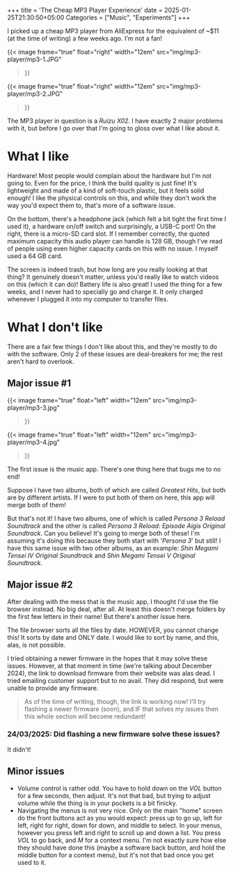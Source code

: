 +++
title = 'The Cheap MP3 Player Experience'
date = 2025-01-25T21:30:50+05:00
Categories = ["Music", "Experiments"]
+++

I picked up a cheap MP3 player from AliExpress for the equivalent of ~$11 (at the time of writing) a few weeks ago. I'm not a fan!

{{< image 
  frame="true"
  float="right"
  width="12em"
  src="img/mp3-player/mp3-1.JPG"
>}}

{{< image 
  frame="true"
  float="right"
  width="12em"
  src="img/mp3-player/mp3-2.JPG"
>}}

The MP3 player in question is a *Ruizu X02*. I have exactly 2 major problems with it, but before I go over that I'm going to gloss over what I like about it.

# What I like

Hardware! Most people would complain about the hardware but I'm not going to. Even for the price, I think the build quality is just fine! It's lightweight and made of a kind of soft-touch plastic, but it feels solid enough! I like the physical controls on this, and while they don't work the way you'd expect them to, that's more of a software issue.

On the bottom, there's a headphone jack (which felt a bit tight the first time I used it), a hardware on/off switch and surprisingly, a USB-C port! On the right, there is a micro-SD card slot. If I remember correctly, the quoted maximum capacity this audio player can handle is 128 GB, though I've read of people using even higher capacity cards on this with no issue. I myself used a 64 GB card.

The screen is indeed trash, but how long are you really looking at that thing? It genuinely doesn't matter, unless you'd really like to watch videos on this (which it can do)! Battery life is also great! I used the thing for a few weeks, and I never had to specially go and charge it. It only charged whenever I plugged it into my computer to transfer files.

# What I don't like

There are a fair few things I don't like about this, and they're mostly to do with the software. Only 2 of these issues are deal-breakers for me; the rest aren't hard to overlook.

## Major issue #1

{{< image 
  frame="true"
  float="left"
  width="12em"
  src="img/mp3-player/mp3-3.jpg"
>}}

{{< image 
  frame="true"
  float="left"
  width="12em"
  src="img/mp3-player/mp3-4.jpg"
>}}

The first issue is the music app. There's one thing here that bugs me to no end!

Suppose I have two albums, both of which are called *Greatest Hits*, but both are by different artists. If I were to put both of them on here, this app will merge both of them!

But that's not it! I have two albums, one of which is called *Persona 3 Reload Soundtrack* and the other is called *Persona 3 Reload: Episode Aigis Original Soundtrack*. Can you believe! It's going to merge both of these! I'm assuming it's doing this because they both start with '*Persona 3*' but still! I have this same issue with two other albums, as an example: *Shin Megami Tensei IV Original Soundtrack* and *Shin Megami Tensei V Original Soundtrack*.

## Major issue #2

After dealing with the mess that is the music app, I thought I'd use the file browser instead. No big deal, after all. At least this doesn't merge folders by the first few letters in their name! But there's another issue here.

The file browser sorts all the files by date. HOWEVER, you cannot change this! It sorts by date and ONLY date. I would like to sort by name, and this, alas, is not possible. 

I tried obtaining a newer firmware in the hopes that it may solve these issues. However, at that moment in time (we're talking about December 2024), the link to download firmware from their website was alas dead. I tried emailing customer support but to no avail. They did respond, but were unable to provide any firmware.

> As of the time of writing, though, the link is working now! I'll try flashing a newer firmware (soon), and IF that solves my issues then this whole section will become redundant!

### 24/03/2025: Did flashing a new firmware solve these issues?

It didn't!

## Minor issues

- Volume control is rather odd. You have to hold down on the *VOL* button for a few seconds, then adjust. It's not that bad, but trying to adjust volume while the thing is in your pockets is a bit finicky.
- Navigating the menus is not very nice. Only on the main "home" screen do the front buttons act as you would expect: press up to go up, left for left, right for right, down for down, and middle to select. In your menus, however you press left and right to scroll up and down a list. You press *VOL* to go back, and *M* for a context menu. I'm not exactly sure how else they should have done this (maybe a software back button, and hold the middle button for a context menu), but it's not that bad once you get used to it.

